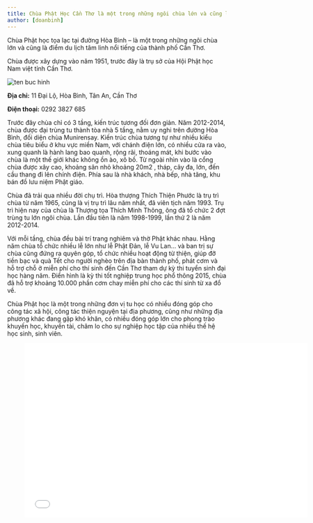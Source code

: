 ```yaml
---
title: Chùa Phật Học Cần Thơ là một trong những ngôi chùa lớn và cũng là điểm du lịch tâm linh
author: [doanbinh]
---
```


Chùa Phật học tọa lạc tại đường Hòa Bình – là một trong những ngôi chùa lớn và cũng là điểm du lịch tâm linh nổi tiếng của thành phố Cần Thơ. 

Chùa được xây dựng vào năm 1951, trước đây là trụ sở của Hội Phật học Nam việt tỉnh Cần Thơ.

![ten buc hinh](https://static.mytour.vn/upload_images/Image/Articles%20Location/Can%20Tho/Chua%20Phat%20Hoc/42533405.jpg "ten buc hinh")

**Địa chỉ:** 11 Đại Lộ, Hòa Bình, Tân An, Cần Thơ

**Điện thoại:** 0292 3827 685

Trước đây chùa chỉ có 3 tầng, kiến trúc tương đối đơn giản. Năm 2012-2014, chùa được đại trùng tu thành tòa nhà 5 tầng, nằm uy nghi trên đường Hòa Bình, đối diện chùa Munirensay. Kiến trúc chùa tương tự như nhiều kiểu chùa tiêu biểu ở khu vực miền Nam, với chánh điện lớn, có nhiều cửa ra vào, xung quanh là hành lang bao quanh, rộng rãi, thoáng mát, khi bước vào chùa là một thế giới khác không ồn ào, xô bồ. Từ ngoài nhìn vào là cổng chùa được xây cao, khoảng sân nhỏ khoảng 20m2 , tháp, cây đa, lớn, đến cầu thang đi lên chính điện. Phía sau là nhà khách, nhà bếp, nhà tăng, khu bán đồ lưu niệm Phật giáo.

Chùa đã trải qua nhiều đời chụ trì. Hòa thượng Thích Thiện Phước là trụ trì chùa từ năm 1965, cũng là vị trụ trì lâu năm nhất, đã viên tịch năm 1993. Trụ trì hiện nay của chùa là Thượng tọa Thích Minh Thông, ông đã tổ chức 2 đợt trùng tu lớn ngôi chùa. Lần đầu tiên là năm 1998-1999, lần thứ 2 là năm 2012-2014.

Với mỗi tầng, chùa đều bài trí trang nghiêm và thờ Phật khác nhau. Hằng năm chùa tổ chức nhiều lễ lớn như lễ Phật Đản, lễ Vu Lan… và ban trị sự chùa cũng đứng ra quyên góp, tổ chức nhiều hoạt động từ thiện, giúp đỡ tiền bạc và quà Tết cho người nghèo trên địa bàn thành phố, phát cơm và hỗ trợ chỗ ở miễn phí cho thí sinh đến Cần Thơ tham dự kỳ thi tuyển sinh đại học hàng năm. Điển hình là kỳ thi tốt nghiệp trung học phổ thông 2015, chùa đã hỗ trợ khoảng 10.000 phần cơm chay miễn phí cho các thí sinh từ xa đổ về.

Chùa Phật học là một trong những đơn vị tu học có nhiều đóng góp cho công tác xã hội, công tác thiện nguyện tại địa phương, cũng như những địa phương khác đang gặp khó khăn, có nhiều đóng góp lớn cho phong trào khuyến học, khuyến tài, chăm lo cho sự nghiệp học tập của nhiều thế hệ học sinh, sinh viên.


<figure><iframe width="650" height="400" src="//www.youtube-nocookie.com/embed/xe4KpykQFc" frameborder="0" allowfullscreen></iframe></figure>